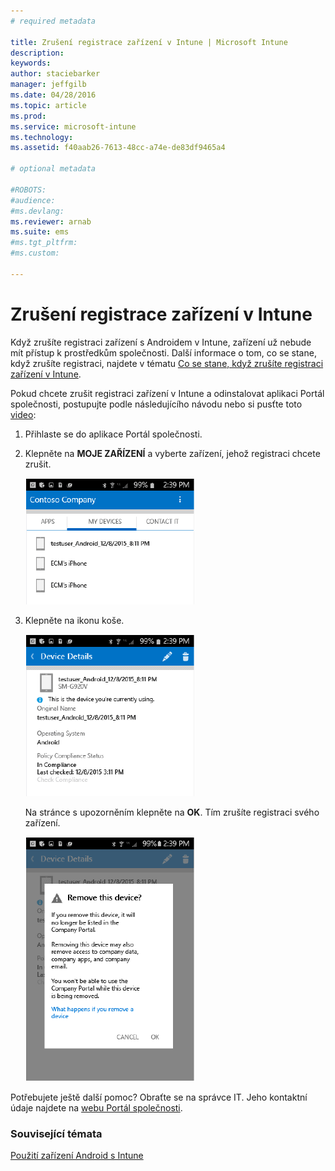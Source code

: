 ```yaml
---
# required metadata

title: Zrušení registrace zařízení v Intune | Microsoft Intune
description:
keywords:
author: staciebarker
manager: jeffgilb
ms.date: 04/28/2016
ms.topic: article
ms.prod:
ms.service: microsoft-intune
ms.technology:
ms.assetid: f40aab26-7613-48cc-a74e-de83df9465a4

# optional metadata

#ROBOTS:
#audience:
#ms.devlang:
ms.reviewer: arnab
ms.suite: ems
#ms.tgt_pltfrm:
#ms.custom:

---
```



# Zrušení registrace zařízení v Intune

Když zrušíte registraci zařízení s Androidem v Intune, zařízení už nebude mít přístup k prostředkům společnosti.  Další informace o tom, co se stane, když zrušíte registraci, najdete v tématu [Co se stane, když zrušíte registraci zařízení v Intune](what-happens-if-you-unenroll-your-device-from-intune-android.md).

Pokud chcete zrušit registraci zařízení v Intune a odinstalovat aplikaci Portál společnosti, postupujte podle následujícího návodu nebo si pusťte toto [video](http://aka.ms/gyq2du):

1.  Přihlaste se do aplikace Portál společnosti.

2.  Klepněte na **MOJE ZAŘÍZENÍ** a vyberte zařízení, jehož registraci chcete zrušit.

    ![android-company-portal-unenroll-choose-device](./media/andr-1-my-devices-choose.png)

3.  Klepněte na ikonu koše.

    ![android-company-portal-unenroll-tap-trash](./media/andr-2-tap-trashcan.png)

    Na stránce s upozorněním klepněte na **OK**. Tím zrušíte registraci svého zařízení.

    ![android-company-portal-unenroll-warning](./media/andr-3-warning-about-remove.png)

Potřebujete ještě další pomoc? Obraťte se na správce IT. Jeho kontaktní údaje najdete na [webu Portál společnosti](http://portal.manage.microsoft.com).

### Související témata
[Použití zařízení Android s Intune](using-your-android-device-with-intune.md)

<!--HONumber=Jun16_HO2-->


